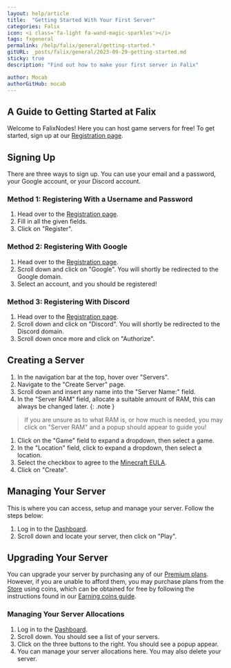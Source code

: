 ```yaml
---
layout: help/article
title:  "Getting Started With Your First Server"
categories: Falix
icon: <i class='fa-light fa-wand-magic-sparkles'></i>
tags: fxgeneral
permalink: /help/falix/general/getting-started.*
gitURL: _posts/falix/general/2023-09-29-getting-started.md
sticky: true
description: "Find out how to make your first server in Falix"

author: Mocab
authorGitHub: mocab
---
```


## A Guide to Getting Started at Falix

Welcome to FalixNodes! Here you can host game servers for free! To get started, sign up at our [Registration page](https://client.falixnodes.net/auth/register).

## Signing Up

There are three ways to sign up. You can use your email and a password, your Google account, or your Discord account.

### Method 1: Registering With a Username and Password

1. Head over to the [Registration page](https://client.falixnodes.net/auth/register).
2. Fill in all the given fields.
3. Click on "Register".

### Method 2: Registering With Google

1. Head over to the [Registration page](https://client.falixnodes.net/auth/register).
2. Scroll down and click on "Google". You will shortly be redirected to the Google domain.
3. Select an account, and you should be registered!

### Method 3: Registering With Discord

1. Head over to the [Registration page](https://client.falixnodes.net/auth/register).
2. Scroll down and click on "Discord". You will shortly be redirected to the Discord domain.
3. Scroll down once more and click on "Authorize".

## Creating a Server

1. In the navigation bar at the top, hover over "Servers".
2. Navigate to the "Create Server" page.
3. Scroll down and insert any name into the "Server Name:" field.
4. In the "Server RAM" field, allocate a suitable amount of RAM, this can always be changed later.
 {: .note }

 > If you are unsure as to what RAM is, or how much is needed, you may click on "Server RAM" and a popup should appear to guide you!

1. Click on the "Game" field to expand a dropdown, then select a game.
2. In the "Location" field, click to expand a dropdown, then select a location.
3. Select the checkbox to agree to the [Minecraft EULA](https://account.mojang.com/documents/minecraft_eula/).
4. Click on "Create".

## Managing Your Server

This is where you can access, setup and manage your server. Follow the steps below:

1. Log in to the [Dashboard](https://client.falixnodes.net/).
2. Scroll down and locate your server, then click on "Play".

## Upgrading Your Server

You can upgrade your server by purchasing any of our [Premium plans](https://falixnodes.net/minecraft-server-hosting).
However, if you are unable to afford them, you may purchase plans from the [Store](https://client.falixnodes.net/coins/store) using coins, which can be obtained for free by following the instructions found in our [Earning coins guide](https://falixnodes.net/help/falix/general/earning-coins).

### Managing Your Server Allocations

1. Log in to the [Dashboard](https://client.falixnodes.net/).
2. Scroll down. You should see a list of your servers.
3. Click on the three buttons to the right. You should see a popup appear.
4. You can manage your server allocations here. You may also delete your server.
